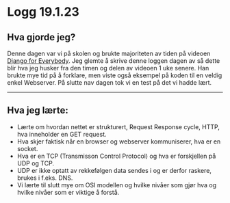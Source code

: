 # Logg 19.1.23

## Hva gjorde jeg?
Denne dagen var vi på skolen og brukte majoriteten av tiden på videoen [Django for Everybody](https://www.youtube.com/watch?v=o0XbHvKxw7Y&t=5706s). Jeg glemte å skrive denne loggen dagen av så dette blir hva jeg husker fra den timen og delen av videoen 1 uke senere. Han brukte mye tid på å forklare, men viste også eksempel på koden til en veldig enkel Webserver. På slutte nav dagen tok vi en test på det vi hadde lært.

---
## Hva jeg lærte:
- Lærte om hvordan nettet er strukturert, Request Response cycle, HTTP, hva inneholder en GET request.
- Hva skjer faktisk når en browser og webserver kommuniserer, hva er en socket.
- Hva er en TCP (Transmisson Control Protocol) og hva er forskjellen på UDP og TCP.
- UDP er ikke optatt av rekkefølgen data sendes i og er derfor raskere, brukes i f.eks. DNS.
- Vi lærte til slutt mye om OSI modellen og hvilke nivåer som gjør hva og hvilke nivåer som er viktige å forstå.